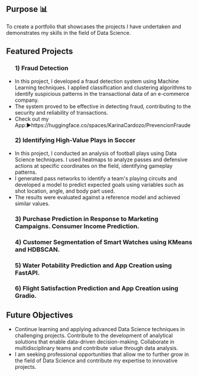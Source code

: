 <h2>Purpose 📊</h2>
<p>To create a portfolio that showcases the projects I have undertaken and demonstrates my skills in the field of Data Science.</p>
<h2>Featured Projects</h2>
<ul>
    <h3>1) Fraud Detection</h3>
    <p>
      <li>In this project, I developed a fraud detection system using Machine Learning techniques. I applied classification and clustering algorithms to identify suspicious patterns in the transactional data of an e-commerce company.</li>
      <li>The system proved to be effective in detecting fraud, contributing to the security and reliability of transactions.</li>
       <li>Check out my App:▶️https://huggingface.co/spaces/KarinaCardozo/PrevencionFraude 
    </p>
  </li>
    <h3>2) Identifying High-Value Plays in Soccer</h3>
    <p>
      <li>In this project, I conducted an analysis of football plays using Data Science techniques. I used heatmaps to analyze passes and defensive actions at specific coordinates on the field, identifying gameplay patterns.</li>
      <li>I generated pass networks to identify a team's playing circuits and developed a model to predict expected goals using variables such as shot location, angle, and body part used.</li>
      <li>The results were evaluated against a reference model and achieved similar values.</li>
   </p>
  </li>
  <h3>3) Purchase Prediction in Response to Marketing Campaigns. Consumer Income Prediction.</h3>
   </p>
  </li>
  <h3>4) Customer Segmentation of Smart Watches using KMeans and HDBSCAN.</h3>
   </p>
  </li>
  <h3>5) Water Potability Prediction and App Creation using FastAPI.</h3>
   </p>
  </li>
  <h3>6) Flight Satisfaction Prediction and App Creation using Gradio.</h3>
    <p>
  </li>
</ul>
<h2>Future Objectives</h2>
<ul>
  <li>Continue learning and applying advanced Data Science techniques in challenging projects. Contribute to the development of analytical solutions that enable data-driven decision-making. Collaborate in multidisciplinary teams and contribute value through data analysis.</li>
  <li>I am seeking professional opportunities that allow me to further grow in the field of Data Science and contribute my expertise to innovative projects.</li>
</ul>
